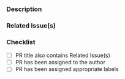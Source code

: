 ### Description



### Related Issue(s)



### Checklist
- [ ] PR title also contains Related Issue(s)
- [ ] PR has been assigned to the author
- [ ] PR has been assigned appropriate labels
